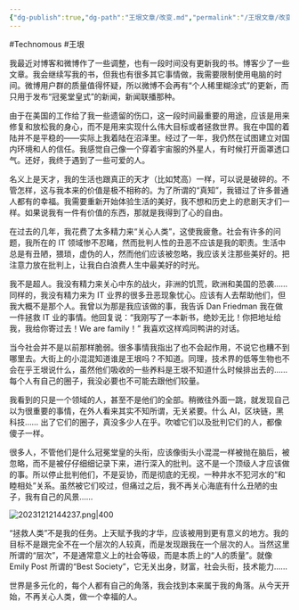 ```yaml
---
{"dg-publish":true,"dg-path":"王垠文章/改变.md","permalink":"/王垠文章/改变/","created":"2023-12-12T14:42:02.601+08:00","updated":"2023-12-12T14:43:03.794+08:00"}
---
```


#Technomous #王垠 

我最近对博客和微博作了一些调整，也有一段时间没有更新我的书。博客少了一些文章。我会继续写我的书，但我也有很多其它事情做，我需要限制使用电脑的时间。微博用户群的质量值得怀疑，所以微博不会再有“个人稀里糊涂式”的更新，而只用于发布“冠冕堂皇式”的新闻，新闻联播那种。

由于在美国的工作给了我一些遗留的伤口，这一段时间最重要的用途，应该是用来修复和放松我的身心，而不是用来实现什么伟大目标或者拯救世界。我在中国的着陆并不是平稳的——实际上我着陆在沼泽里。经过了一年，我仍然在试图建立对国内环境和人的信任。我感觉自己像一个穿着宇宙服的外星人，有时候打开面罩透口气。还好，我终于遇到了一些可爱的人。

名义上是天才，我的生活也跟真正的天才（比如梵高）一样，可以说是破碎的。不管怎样，这与我本来的价值是极不相称的。为了所谓的“真知”，我错过了许多普通人都有的幸福。我需要重新开始体验生活的美好，我不想和历史上的悲剧天才们一样。如果说我有一件有价值的东西，那就是我得到了心的自由。

在过去的几年，我花费了太多精力来“关心人类”，这使我疲惫。社会有许多的问题，我所在的 IT 领域惨不忍睹，然而批判人性的丑恶不应该是我的职责。生活中总是有丑陋，猥琐，虚伪的人，然而他们应该被忽略，我应该关注那些美好的。把注意力放在批判上，让我白白浪费人生中最美好的时光。

我不是超人。我没有精力来关心中东的战火，非洲的饥荒，欧洲和美国的恐袭…… 同样的，我没有精力来为 IT 业界的很多丑恶现象忧心。应该有人去帮助他们，但我大概不是那个人。我曾以为那是我应该做的事，我告诉 Dan Friedman 我在做一件拯救 IT 业的事情。他回复说：“我刚写了一本新书，绝妙无比！你把地址给我，我给你寄过去！We are family！” 我喜欢这样鸡同鸭讲的对话。

当今社会并不是以前那样脆弱。很多事情我指出了也不会起作用，不说它也糟不到哪里去。大街上的小混混知道谁是王垠吗？不知道。同理，技术界的低等生物也不会在乎王垠说什么，虽然他们吸收的一些养料是王垠不知道什么时候排出去的…… 每个人有自己的圈子，我没必要也不可能去跟他们较量。

我看到的只是一个领域的人，甚至不是他们的全部。稍微往外面一跳，就发现自己以为很重要的事情，在外人看来其实不知所谓，无关紧要。什么 AI，区块链，黑科技…… 出了它们的圈子，真没多少人在乎。吹嘘它们以及批判它们的人，都像傻子一样。

很多人，不管他们是什么冠冕堂皇的头衔，应该像街头小混混一样被抛在脑后，被忽略，而不是被仔仔细细记录下来，进行深入的批判。这不是一个顶级人才应该做的事。所以停止批判他们，不是妥协，而是彻底的无视，一种井水不犯河水的“和睦相处”关系。虽然被它们咬过，但痛过之后，我不再关心海底有什么丑陋的虫子，我有自己的风景……

![20231212144237.png|400](/img/user/0.Asset/resource/20231212144237.png)

“拯救人类”不是我的任务。上天赋予我的才华，应该被用到更有意义的地方。我的目标不是跟完全不在一个层次的人较真，而是发现跟我在一个层次的人。当然这里所谓的“层次”，不是通常意义上的社会等级，而是本质上的“人的质量”。就像 Emily Post 所谓的“Best Society”，它无关出身，财富，社会头衔，技术能力……

世界是多元化的，每个人都有自己的角落，我会找到本来属于我的角落。从今天开始，不再关心人类，做一个幸福的人。